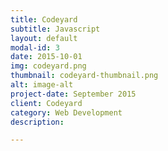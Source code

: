 ```yaml
---
title: Codeyard
subtitle: Javascript
layout: default
modal-id: 3
date: 2015-10-01
img: codeyard.png
thumbnail: codeyard-thumbnail.png
alt: image-alt
project-date: September 2015
client: Codeyard
category: Web Development
description:

---
```

